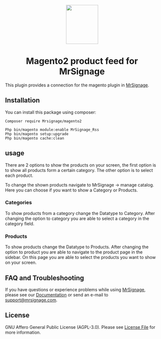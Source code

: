 <p align="center">
  <img src="https://dashboard.mrsignage.com/img/logo.png" width="105" height="128"/>
</p>
<h1 align="center">Magento2 product feed for MrSignage</h1>

This plugin provides a connection for the magento plugin in [MrSignage](https://mrsignage.com).

## Installation
You can install this package using composer:

```
Composer require Mrsignage/magento2

Php bin/magento module:enable MrSignage_Rss
Php bin/magento setup:upgrade
Php bin/magento cache:clean
```

## usage
There are 2 options to show the products on your screen, the first option is to show all products form a certain category. The other option is to select each product.

To change the shown products navigate to MrSignage -> manage catalog. Here you can choose if you want to show a Category or Products.

### Categories
To show products from a category change the Datatype to Category. After changing the option to category you are able to select a category in the category field.

### Products
To show products change the Datatype to Products. After changing the option to product you are able to navigate to the product page in the sidebar. On this page you are able to select the products you want to show on your screen.

## FAQ and Troubleshooting  ##
If you have questions or experience problems while using [MrSignage](https://mrsignage.com), please see our [Documentation](http://docs.mrsignage.com/) or send an e-mail to [support@mrsignage.com](mailto:support@mrsignage.com).

## License

GNU Affero General Public License (AGPL-3.0). Please see [License File](LICENSE.md) for more information.
